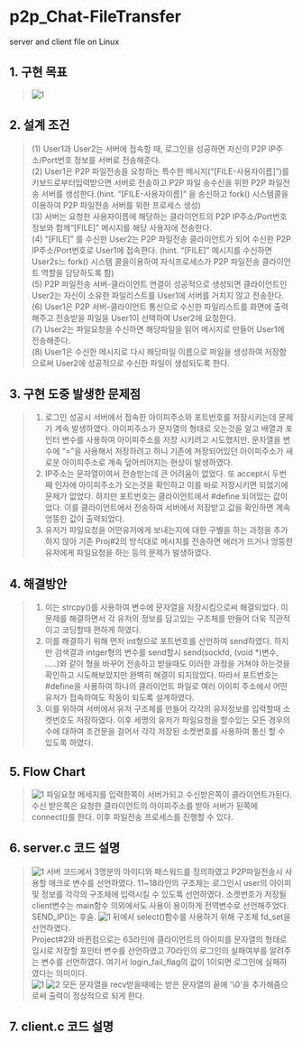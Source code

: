 # p2p_Chat-FileTransfer
server and client file on Linux

## 1. 구현 목표
>![1](https://user-images.githubusercontent.com/82483513/119311982-ba3eb280-bcac-11eb-9413-cc7c8d733099.jpg)

## 2. 설계 조건
>(1) User1과 User2는 서버에 접속할 때, 로그인을 성공하면 자신의 P2P IP주소/Port번호 정보를 서버로 전송해준다.  
>(2) User1은 P2P 파일전송을 요청하는 특수한 메시지(“[FILE-사용자이름]”)를 키보드로부터입력받으면 서버로 전송하고 P2P 파일 송수신을 위한 P2P 파일전송 서버를 생성한다.(hint. “[FILE-사용자이름]” 을 송신하고 fork() 시스템콜을 이용하여 P2P 파일전송 서버를 위한 프로세스 생성)  
>(3) 서버는 요청한 사용자이름에 해당하는 클라이언트의 P2P IP주소/Port번호 정보와 함께“[FILE]” 메시지를 해당 사용자에 전송한다.  
>(4) “[FILE]” 를 수신한 User2는 P2P 파일전송 클라이언트가 되어 수신한 P2P IP주소/Port번호로 User1에 접속한다. (hint. “[FILE]” 메시지를 수신하면 User2s느 fork() 시스템 콜을이용하여 자식프로세스가 P2P 파일전송 클라이언트 역할을 담당하도록 함)  
>(5) P2P 파일전송 서버-클라이언트 연결이 성공적으로 생성되면 클라이언트인 User2는 자신이 소유한 파일리스트를 User1에 서버를 거치지 않고 전송한다.  
>(6) User1은 P2P 서버-클라이언트 통신으로 수신한 파일리스트를 화면에 출력해주고 전송받을 파일을 User1이 선택하여 User2에 요청한다.  
>(7) User2는 파일요청을 수신하면 해당파일을 읽어 메시지로 만들어 User1에 전송해준다.  
>(8) User1은 수신한 메시지로 다시 해당파일 이름으로 파일을 생성하여 저장함으로써 User2에 성공적으로 수신한 파일이 생성되도록 한다.  

## 3. 구현 도중 발생한 문제점
>1. 로그인 성공시 서버에서 접속한 아이피주소와 포트번호를 저장시키는데 문제가 계속 발생하였다. 아이피주소가 문자열의 형태로 오는것을 알고 배열과 포인터 변수를 사용하여 아이피주소를 저장 시키려고 시도했지만. 문자열을 변수에 “=”을 사용해서 저장하려고 하니 기존에 저장되어있던 아이피주소가 새로운 아이피주소로 계속 덮어씌어지는 현상이 발생하였다.  
>2. IP주소는 문자열이여서 전송받는데 큰 어려움이 없었다. 또 accept시 두번째 인자에 아이피주소가 오는것을 확인하고 이를 바로 저장시키면 되었기에 문제가 없었다. 하지만 포트번호는 클라이언트에서 #define 되어있는 값이었다. 이를 클라이언트에서 전송하여 서버에서 저장받고 값을 확인하면 계속 엉뚱한 값이 출력되었다.  
>3. 유저가 파일요청을 어떤유저에게 보내는지에 대한 구별을 하는 과정을 추가하지 않아 기존 Proj#2의 방식대로 메시지를 전송하면 에러가 뜨거나 엉뚱한 유저에게 파일요청을 하는 등의 문제가 발생하였다.  

## 4. 해결방안
>1. 이는 strcpy()를 사용하여 변수에 문자열을 저장시킴으로써 해결되었다. 이 문제를 해결하면서 각 유저의 정보를 담고있는 구조체를 만들어 더욱 직관적이고 코딩할때 편하게 하였다.  
>2. 이를 해결하기 위해 먼저 int형으로 포트번호를 선언하여 send하였다. 하지만 검색결과 intger형의 변수를 send할시 send(sockfd, (void *)변수, .....)와 같이 형을 바꾸어 전송하고 받을때도 이러한 과정을 거쳐야 하는것을 확인하고 시도해보았지만 완벽히 해결이 되지않았다.
따라서 포트번호는 #define을 사용하여 하나의 클라이언트 파일로 여러 아이피 주소에서 어떤 유저가 접속하여도 작동이 되도록 설계하였다.   
>3. 이를 위하여 서버에서 유저 구조체를 만들어 각각의 유저정보를 입력할때 소켓번호도 저장하였다. 이후 세명의 유저가 파일요청을 할수있는 모든 경우의 수에 대하여 조건문을 걸어서 각각 저장된 소켓번호를 사용하여 통신 할 수 있도록 하였다.  

## 5. Flow Chart
>![1](https://user-images.githubusercontent.com/82483513/119313038-0807ea80-bcae-11eb-9291-bae6fc3388ed.png)
>파일요청 메세지를 입력한쪽이 서버가되고 수신받은쪽이 클라이언트가된다. 수신 받은쪽은 요청한 클라이언트의 아이피주소를 받아 서버가 된쪽에 connect()를 한다. 이후 파일전송 프로세스를 진행할 수 있다.  

## 6. server.c 코드 설명
>![1](https://user-images.githubusercontent.com/82483513/119313341-659c3700-bcae-11eb-9b4c-a2c0c4e9b119.png)
>서버 코드에서 3명분의 아이디와 패스워드를 정의하였고 P2P파일전송시 사용할 매크로 변수를 선언하였다. 11~18라인의 구조체는 로그인시 user의 아이피 및 정보를 각각의 구조체에 입력시킬 수 있도록 선언하였다.
소켓번호가 저장될 client변수는 main함수 의외에서도 사용이 용이하게 전역변수로 선언해주었다.  
>SEND_IP()는 후술.
>![1](https://user-images.githubusercontent.com/82483513/119313410-7a78ca80-bcae-11eb-881c-fb835f0c63c6.png)
>뒤에서 select()함수를 사용하기 위해 구조체 fd_set을 선언하였다.  
>Project#2와 바뀐점으로는 63라인에 클라이언트의 아이피를 문자열의 형태로 임시로 저장할 포인터 변수를 선언하였고 70라인의 로그인의 실패여부를 알려주는 변수를 선언하였다.
여기서 login_fail_flag의 값이 1이되면 로그인에 실패하였다는 의미이다.  
>![1](https://user-images.githubusercontent.com/82483513/119313629-bca20c00-bcae-11eb-90a9-a83ea8319cc1.png)
>![2](https://user-images.githubusercontent.com/82483513/119313650-c3308380-bcae-11eb-8f0e-baaa9be2ae77.png)
>모든 문자열을 recv받을때에는 받은 문자열의 끝에 '\0'을 추가해줌으로써 출력이 정상적으로 되게 한다.  

  


## 7. client.c 코드 설명
